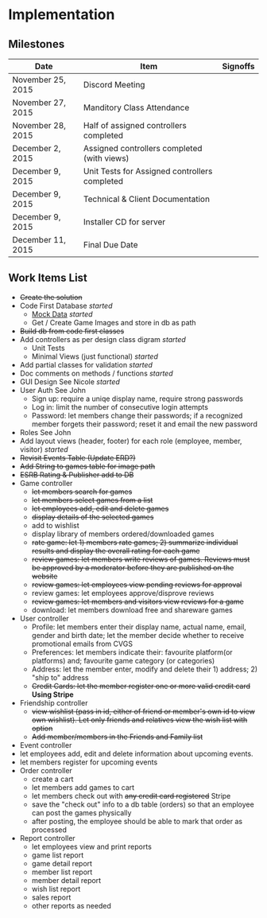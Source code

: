 # Implementation

## Milestones

Date | Item | Signoffs
---- | ---- | --------
November 25, 2015 | Discord Meeting
November 27, 2015 | Manditory Class Attendance
November 28, 2015 | Half of assigned controllers completed
December 2, 2015  | Assigned controllers completed (with views) 
December 9, 2015  | Unit Tests for Assigned controllers completed
December 9, 2015  | Technical & Client Documentation
December 9, 2015  | Installer CD for server
December 11, 2015 | Final Due Date

## Work Items List
- ~~Create the solution~~
- Code First Database *started*
  - [Mock Data](http://www.generatedata.com/) *started*
  - Get / Create Game Images and store in db as path
- ~~Build db from code first classes~~
- Add controllers as per design class digram *started*
  - Unit Tests
  - Minimal Views (just functional) *started*
- Add partial classes for validation *started*
- Doc comments on methods / functions *started*
- GUI Design See Nicole *started*
- User Auth See John 
  - Sign up: require a uniqe display name, require strong passwords
  - Log in: limit the number of consecutive login attempts
  - Password: let members change their passwords; if a recognized member forgets their password; reset it and email the new password
- Roles See John
 - Add layout views (header, footer) for each role (employee, member, visitor) *started*
- ~~Revisit Events Table (Update ERD?)~~
- ~~Add String to games table for image path~~
- ~~ESRB Rating & Publisher add to DB~~
- Game controller
  - ~~let members search for games~~
  - ~~let members select games from a list~~
  - ~~let employees add, edit and delete games~~
  - ~~display details of the selected games~~
  - add to wishlist
  - display library of members ordered/downloaded games
  - ~~rate game: let 1) members rate games; 2) summarize individual results and display the overall rating for each game~~
  - ~~review games: let members write reviews of games.  Reviews must be approved by a moderator before they are published on the website~~
  - ~~review games: let employees view pending reviews for approval~~
  - review games: let employees approve/disprove reviews
  - ~~review games: let members and visitors view reviews for a game~~
  - download: let members download free and shareware games
- User controller
  - Profile: let members enter their display name, actual name, email, gender and birth date; let the member decide whether to receive promotional emails from CVGS
  - Preferences: let members indicate their: favourite platform(or platforms) and; favourite game category (or categories)
  - Address: let the member enter, modify and delete their 1) address; 2) "ship to" address
  - ~~Credit Cards: let the member register one or more valid credit card~~ **Using Stripe**
- Friendship controller
  - ~~view wishlist (pass in id, either of friend or member's own id to view own wishlist).  Let only friends and relatives view the wish list with option~~
  - ~~Add member/members in the Friends and Family list~~
- Event controller
 - let employees add, edit and delete information about upcoming events.
 - let members register for upcoming events
- Order controller
  - create a cart
  - let members add games to cart
  - let members check out with ~~any credit card registered~~ Stripe
  - save the "check out" info to a db table (orders) so that an employee can post the games physically
  - after posting, the employee should be able to mark that order as processed
- Report controller
  - let employees view and print reports
  - game list report
  - game detail report
  - member list report
  - member detail report
  - wish list report
  - sales report
  - other reports as needed

